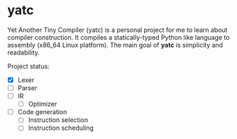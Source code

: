 # yatc

Yet Another Tiny Compiler (yatc) is a personal project for me to learn about
compiler construction. It compiles a statically-typed Python like language to
assembly (x86_64 Linux platform). The main goal of **yatc** is simplicity and
readability.

Project status:

- [x] Lexer
- [ ] Parser
- [ ] IR
    - [ ] Optimizer
- [ ] Code generation
    - [ ] Instruction selection
    - [ ] Instruction scheduling
